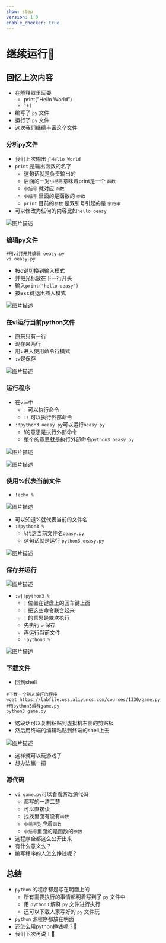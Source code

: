 ```yaml
---
show: step
version: 1.0
enable_checker: true
---
```


# 继续运行🥊

## 回忆上次内容

- 在解释器里玩耍
	- print("Hello World")
	- 1+1
- 编写了 `py` 文件
- 运行了 `py` 文件
- 这次我们继续丰富这个文件

### 分析py文件

- 我们上次输出了`Hello World`
- `print` 是输出函数的名字
	- 这句话就是负责输出的
	- 后面的一对`小括号`意味着print是一个 `函数`
	- `小括号` 就对应 `函数`
	- `小括号` 里面的是函数的 `参数`
	- `print` 目前的`参数` 是双引号引起的是 `字符串`
- 可以修改为任何的内容比如`hello oeasy`

![图片描述](https://doc.shiyanlou.com/courses/uid1190679-20210220-1613773729811)

### 编辑py文件

```shell
#用vi打开并编辑 oeasy.py
vi oeasy.py
```

- 按<kbd>o</kbd>键切换到输入模式
- 并把光标放在下一行开头
- 输入`print("hello oeasy")`
- 按<kbd>esc</kbd>键退出插入模式

![图片描述](https://doc.shiyanlou.com/courses/uid1190679-20210916-1631762201411)

### 在vi运行当前python文件

- 原来只有一行
- 现在来两行
- 用<kbd>:</kbd>进入使用命令行模式
- `:w`是保存

![图片描述](https://doc.shiyanlou.com/courses/uid1190679-20210916-1631762255583)

### 运行程序
- 在`vim`中
	- `:` 可以执行命令
	- `:!` 可以执行外部命令
- `:!python3 oeasy.py`可以运行`oeasy.py`
	- !的意思是执行外部命令
	- 整个的意思就是执行外部命令`python3 oeasy.py`

![图片描述](https://doc.shiyanlou.com/courses/uid1190679-20210916-1631762300221)

![图片描述](https://doc.shiyanlou.com/courses/uid1190679-20210916-1631762307791)

### 使用%代表当前文件
- `!echo %`

![图片描述](https://doc.shiyanlou.com/courses/uid1190679-20210810-1628585796744)

- 可以知道%就代表当前的文件名
- `:!python3 %`
	- `%`代之当前文件名`oeasy.py`
	- 这句话就是运行 `python3 oeasy.py`

![图片描述](https://doc.shiyanlou.com/courses/uid1190679-20210916-1631762393634)

### 保存并运行
![图片描述](https://doc.shiyanlou.com/courses/uid1190679-20210916-1631787574863)

- `:w|!python3 %`
	- `|` 位置在键盘上的回车键上面
	- `|` 把这些命令联合起来
	- `|` 的意思是依次执行
	- 先执行 `w` 保存
	- 再运行当前文件
	- `!python3 %`

![图片描述](https://doc.shiyanlou.com/courses/uid1190679-20210303-1614749331848)

### 下载文件
- 回到shell

```shell
#下载一个别人编好的程序
wget https://labfile.oss.aliyuncs.com/courses/1330/game.py
#用python3解释game.py
python3 game.py
```

- 这段话可以复制粘贴到虚拟机右侧的剪贴板
- 然后用终端的编辑粘贴到终端的shell上去

![图片描述](https://doc.shiyanlou.com/courses/uid1190679-20210219-1613744592460)

- 这样就可以玩游戏了
- 想办法赢一把

### 源代码
- `vi game.py`可以看看游戏源代码
	- 都写的一清二楚
	- 可以直接读
	- 找找里面有没有`函数`
	- `小括号`对应着`函数`
	- `小括号`里面的是函数的`参数`
- 这程序全都这么公开出来
- 有什么意义么？
- 编写程序的人怎么挣钱呢？


## 总结

- `python` 的程序都是写在明面上的
	- 所有需要执行的事情都明着写到了 `py` 文件中
	- 用 `python3` 解释 `py` 文件进行执行
	- 还可以下载人家写好的 `py` 文件玩
- `python` 源程序都放在明面
- 还怎么用python挣钱呢？🤔
- 我们下次再说！👋
